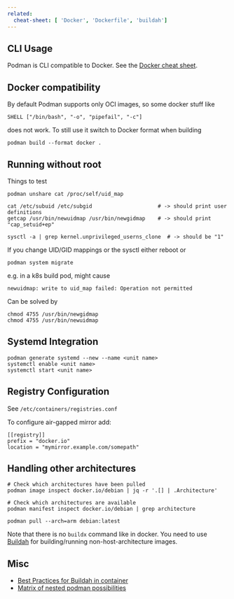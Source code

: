 ```yaml
---
related:
  cheat-sheet: [ 'Docker', 'Dockerfile', 'buildah']
---
```


## CLI Usage

Podman is CLI compatible to Docker. See the [Docker cheat sheet](/cheat-sheet/Docker).

## Docker compatibility

By default Podman supports only OCI images, so some docker stuff like

    SHELL ["/bin/bash", "-o", "pipefail", "-c"]

does not work. To still use it switch to Docker format when building

    podman build --format docker .

## Running without root

Things to test 

    podman unshare cat /proc/self/uid_map

    cat /etc/subuid /etc/subgid                     # -> should print user definitions    
    getcap /usr/bin/newuidmap /usr/bin/newgidmap    # -> should print "cap_setuid+ep"
    
    sysctl -a | grep kernel.unprivileged_userns_clone  # -> should be "1"

If you change UID/GID mappings or the sysctl either reboot or

    podman system migrate

e.g. in a k8s build pod, might cause

    newuidmap: write to uid_map failed: Operation not permitted

Can be solved by

    chmod 4755 /usr/bin/newgidmap
    chmod 4755 /usr/bin/newuidmap

## Systemd Integration

    podman generate systemd --new --name <unit name>
    systemctl enable <unit name>
    systemctl start <unit name>

## Registry Configuration

See `/etc/containers/registries.conf`

To configure air-gapped mirror add:

    [[registry]]
    prefix = "docker.io"
    location = "mymirror.example.com/somepath"

## Handling other architectures

    # Check which architectures have been pulled
    podman image inspect docker.io/debian | jq -r '.[] | .Architecture'
    
    # Check which architectures are available
    podman manifest inspect docker.io/debian | grep architecture
    
    podman pull --arch=arm debian:latest
    
Note that there is no `buildx` command like in docker. You need to use [Buildah](https://danmanners.com/posts/2022-01-buildah-multi-arch/)
for building/running non-host-architecture images.

## Misc

- [Best Practices for Buildah in container](https://developers.redhat.com/blog/2019/08/14/best-practices-for-running-buildah-in-a-container)
- [Matrix of nested podman possibilities](https://www.redhat.com/sysadmin/podman-inside-container)
